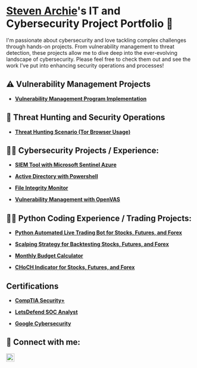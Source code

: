# <a href="https://www.linkedin.com/in/steven-archie-5597384b/">Steven Archie</a>'s IT and Cybersecurity Project Portfolio 🔐

I'm passionate about cybersecurity and love tackling complex challenges through hands-on projects. From vulnerability management to threat detection, these projects allow me to dive deep into the ever-evolving landscape of cybersecurity. Please feel free to check them out and see the work I’ve put into enhancing security operations and processes!

## ⚠️ Vulnerability Management Projects

- **[Vulnerability Management Program Implementation](https://github.com/sarch25/vulnerability-management-program)**

## 🚨 Threat Hunting and Security Operations

- **[Threat Hunting Scenario (Tor Browser Usage)](https://github.com/sarch25/threat-hunting-scenario-tor)**

<h2>👨‍💻 Cybersecurity Projects / Experience:</h2>

  - **[SIEM Tool with Microsoft Sentinel Azure](https://github.com/sarch25/SIEM-Tool-with-Microsoft-Sentinel-Azure)**
  
  - **[Active Directory with Powershell](https://github.com/sarch25/ActiveDirectoryLab/tree/main)**
  
  - **[File Integrity Monitor](https://github.com/sarch25/File-Integrity-Monitor)**
  
  - **[Vulnerability Management with OpenVAS](https://github.com/sarch25/Vulnerability-Management-Lab-with-OpenVAS)**


 
<h2>👨‍💻 Python Coding Experience / Trading Projects:</h2>

  - **[Python Automated Live Trading Bot for Stocks, Futures, and Forex](https://github.com/sarch25/Python-Trading-Bot/blob/main/README.md)**
  
  - **[Scalping Strategy for Backtesting Stocks, Futures, and Forex](https://github.com/sarch25/Simple-Scalping-Strategy/blob/main/README.md)**
  
  - **[Monthly Budget Calculator](https://github.com/sarch25/Monthly-Budget-Calculator)**
  
  - **[CHoCH Indicator for Stocks, Futures, and Forex](https://github.com/sarch25/CHoCH-Indicator)**



<h2> Certifications</h2>

- **[CompTIA Security+](https://drive.google.com/file/d/1cWoJ87ZJsaKwP2AYebrn_e3fzovvkFPV/view?usp=drive_link)**

- **[LetsDefend SOC Analyst](https://drive.google.com/file/d/1Dh43_rkbfhBoaPUZ5My7U6QhiJhfSHSv/view?usp=drive_link)**

- **[Google Cybersecurity](https://drive.google.com/file/d/1PjCLeSB4tGmHF5UVE4qCqE8HC1vUhyNz/view?usp=drive_link)**



<h2> 🤳 Connect with me:</h2>


[<img align="left" alt="JoshMadakor | LinkedIn" width="22px" src="https://cdn.jsdelivr.net/npm/simple-icons@v3/icons/linkedin.svg" />][linkedin]



[linkedin]: https://www.linkedin.com/in/steven-archie-5597384b/

<!--

-->
